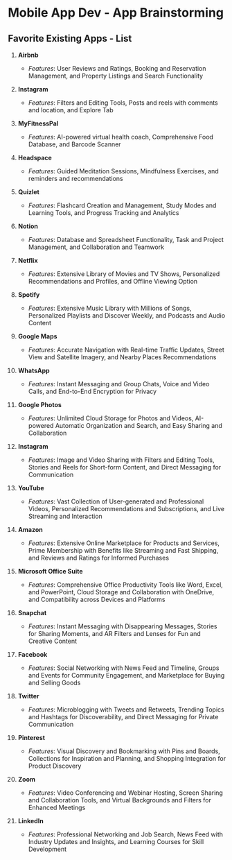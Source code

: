 # Mobile App Dev - App Brainstorming 

## Favorite Existing Apps - List

1. **Airbnb**
    - *Features*: User Reviews and Ratings, Booking and Reservation Management, and Property Listings and Search Functionality
3. **Instagram**
    - *Features*: Filters and Editing Tools, Posts and reels with comments and location, and Explore Tab
5. **MyFitnessPal** 
    - *Features*: AI-powered virtual health coach, Comprehensive Food Database, and Barcode Scanner
7. **Headspace** 
    - *Features*: Guided Meditation Sessions, Mindfulness Exercises, and reminders and recommendations
9. **Quizlet** 
    - *Features*: Flashcard Creation and Management, Study Modes and Learning Tools, and Progress Tracking and Analytics
11. **Notion**
    - *Features*: Database and Spreadsheet Functionality, Task and Project Management, and Collaboration and Teamwork

13. **Netflix**
    - *Features*: Extensive Library of Movies and TV Shows, Personalized Recommendations and Profiles, and Offline Viewing Option

15. **Spotify**
    - *Features*: Extensive Music Library with Millions of Songs, Personalized Playlists and Discover Weekly, and Podcasts and Audio Content

17. **Google Maps**
    - *Features*: Accurate Navigation with Real-time Traffic Updates, Street View and Satellite Imagery, and Nearby Places Recommendations

19. **WhatsApp**
    - *Features*: Instant Messaging and Group Chats, Voice and Video Calls, and End-to-End Encryption for Privacy

21. **Google Photos**
    - *Features*: Unlimited Cloud Storage for Photos and Videos, AI-powered Automatic Organization and Search, and Easy Sharing and Collaboration

6. **Instagram**
    - *Features*: Image and Video Sharing with Filters and Editing Tools, Stories and Reels for Short-form Content, and Direct Messaging for Communication

7. **YouTube**
    - *Features*: Vast Collection of User-generated and Professional Videos, Personalized Recommendations and Subscriptions, and Live Streaming and Interaction

8. **Amazon**
    - *Features*: Extensive Online Marketplace for Products and Services, Prime Membership with Benefits like Streaming and Fast Shipping, and Reviews and Ratings for Informed Purchases

9. **Microsoft Office Suite**
    - *Features*: Comprehensive Office Productivity Tools like Word, Excel, and PowerPoint, Cloud Storage and Collaboration with OneDrive, and Compatibility across Devices and Platforms

10. **Snapchat**
    - *Features*: Instant Messaging with Disappearing Messages, Stories for Sharing Moments, and AR Filters and Lenses for Fun and Creative Content

11. **Facebook**
    - *Features*: Social Networking with News Feed and Timeline, Groups and Events for Community Engagement, and Marketplace for Buying and Selling Goods

12. **Twitter**
    - *Features*: Microblogging with Tweets and Retweets, Trending Topics and Hashtags for Discoverability, and Direct Messaging for Private Communication

13. **Pinterest**
    - *Features*: Visual Discovery and Bookmarking with Pins and Boards, Collections for Inspiration and Planning, and Shopping Integration for Product Discovery

14. **Zoom**
    - *Features*: Video Conferencing and Webinar Hosting, Screen Sharing and Collaboration Tools, and Virtual Backgrounds and Filters for Enhanced Meetings

15. **LinkedIn**
    - *Features*: Professional Networking and Job Search, News Feed with Industry Updates and Insights, and Learning Courses for Skill Development